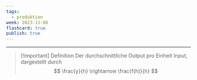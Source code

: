 ```yaml
---
tags:
  - produktion
week: 2023-11-06
flashcard: true
publish: true
---
```

***

> [!important] Definition
> Der durchschnittliche Output pro Einheit Input, dargestellt durch
>$$
>\frac{y}{h} \rightarrow \frac{f(h)}{h}
>$$

